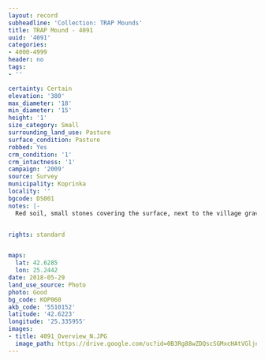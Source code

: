 ```yaml
---
layout: record
subheadline: 'Collection: TRAP Mounds'
title: TRAP Mound - 4091
uuid: '4091'
categories:
- 4000-4999
header: no
tags:
- ''

certainty: Certain
elevation: '380'
max_diameter: '18'
min_diameter: '15'
height: '1'
size_category: Small
surrounding_land_use: Pasture
surface_condition: Pasture
robbed: Yes
crm_condition: '1'
crm_intactness: '1'
campaign: '2009'
source: Survey
municipality: Koprinka
locality: ''
bgcode: DS001
notes: |-
  Red soil, small stones covering the surface, next to the village graveyard.


rights: standard


maps:
  lat: 42.6285
  lon: 25.2442
date: 2018-05-29
land_use_source: Photo
photo: Good
bg_code: КОР060
akb_code: '5510152'
latitude: '42.6223'
longitude: '25.335955'
images:
- title: 4091_Overview_N.JPG
  image_path: https://drive.google.com/uc?id=0B3Rg88wZDQscSGMxcHAtVGljem8
---
```

